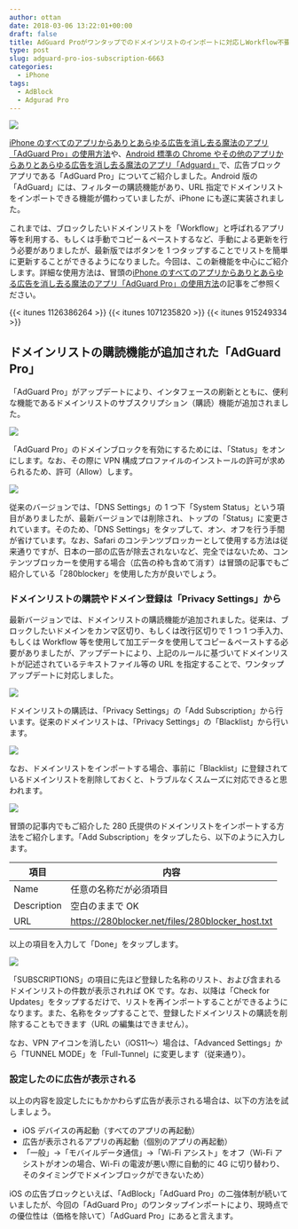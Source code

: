 ```yaml
---
author: ottan
date: 2018-03-06 13:22:01+00:00
draft: false
title: AdGuard Proがワンタップでのドメインリストのインポートに対応しWorkflow不要でより便利に！
type: post
slug: adguard-pro-ios-subscription-6663
categories:
  - iPhone
tags:
  - AdBlock
  - Adgurad Pro
---
```


![](/uploads/2018/03/180306-5a9e87c72f100.jpg)

[iPhone のすべてのアプリからありとあらゆる広告を消し去る魔法のアプリ「AdGuard Pro」の使用方法](/posts/2017/12/adguard-pro-vpn-adblock-6486/)や、[Android 標準の Chrome やその他のアプリからありとあらゆる広告を消し去る魔法のアプリ「Adguard」](/posts/2017/05/android-chrome-all-apps-ads-block-adguard-5815/)で、広告ブロックアプリである「AdGuard Pro」についてご紹介しました。Android 版の「AdGuard」には、フィルターの購読機能があり、URL 指定でドメインリストをインポートできる機能が備わっていましたが、iPhone にも遂に実装されました。

これまでは、ブロックしたいドメインリストを「Workflow」と呼ばれるアプリ等を利用する、もしくは手動でコピー＆ペーストするなど、手動による更新を行う必要がありましたが、最新版ではボタンを 1 つタップすることでリストを簡単に更新することができるようになりました。今回は、この新機能を中心にご紹介します。詳細な使用方法は、冒頭の[iPhone のすべてのアプリからありとあらゆる広告を消し去る魔法のアプリ「AdGuard Pro」の使用方法](/posts/2017/12/adguard-pro-vpn-adblock-6486/)の記事をご参照ください。

{{< itunes 1126386264 >}}
{{< itunes 1071235820 >}}
{{< itunes 915249334 >}}

## ドメインリストの購読機能が追加された「AdGuard Pro」

「AdGuard Pro」がアップデートにより、インタフェースの刷新とともに、便利な機能であるドメインリストのサブスクリプション（購読）機能が追加されました。

![](/uploads/2018/03/180306-5a9e87d275e5c.png)

「AdGuard Pro」のドメインブロックを有効にするためには、「Status」をオンにします。なお、その際に VPN 構成プロファイルのインストールの許可が求められるため、許可（Allow）します。

![](/uploads/2018/03/180306-5a9e87da2b753.png)

従来のバージョンでは、「DNS Settings」の 1 つ下「System Status」という項目がありましたが、最新バージョンでは削除され、トップの「Status」に変更されています。そのため、「DNS Settings」をタップして、オン、オフを行う手間が省けています。なお、Safari のコンテンツブロッカーとして使用する方法は従来通りですが、日本の一部の広告が除去されないなど、完全ではないため、コンテンツブロッカーを使用する場合（広告の枠も含めて消す）は冒頭の記事でもご紹介している「280blocker」を使用した方が良いでしょう。

### ドメインリストの購読やドメイン登録は「Privacy Settings」から

最新バージョンでは、ドメインリストの購読機能が追加されました。従来は、ブロックしたいドメインをカンマ区切り、もしくは改行区切りで 1 つ 1 つ手入力、もしくは Workflow 等を使用して加工データを使用してコピー＆ペーストする必要がありましたが、アップデートにより、上記のルールに基づいてドメインリストが記述されているテキストファイル等の URL を指定することで、ワンタップアップデートに対応しました。

![](/uploads/2018/03/180306-5a9e87e0ec1af.png)

ドメインリストの購読は、「Privacy Settings」の「Add Subscription」から行います。従来のドメインリストは、「Privacy Settings」の「Blacklist」から行います。

![](/uploads/2018/03/180306-5a9e8801b6026.png)

なお、ドメインリストをインポートする場合、事前に「Blacklist」に登録されているドメインリストを削除しておくと、トラブルなくスムーズに対応できると思われます。

![](/uploads/2018/03/180306-5a9e87e8680c7.png)

冒頭の記事内でもご紹介した 280 氏提供のドメインリストをインポートする方法をご紹介します。「Add Subscription」をタップしたら、以下のように入力します。

| 項目        | 内容                                             |
| ----------- | ------------------------------------------------ |
| Name        | 任意の名称だが必須項目                           |
| Description | 空白のままで OK                                  |
| URL         | https://280blocker.net/files/280blocker_host.txt |

以上の項目を入力して「Done」をタップします。

![](/uploads/2018/03/180306-5a9e87f09ec39.png)

「SUBSCRIPTIONS」の項目に先ほど登録した名称のリスト、および含まれるドメインリストの件数が表示されれば OK です。なお、以降は「Check for Updates」をタップするだけで、リストを再インポートすることができるようになります。また、名称をタップすることで、登録したドメインリストの購読を削除することもできます（URL の編集はできません）。

なお、VPN アイコンを消したい（iOS11〜）場合は、「Advanced Settings」から「TUNNEL MODE」を「Full-Tunnel」に変更します（従来通り）。

### 設定したのに広告が表示される

以上の内容を設定したにもかかわらず広告が表示される場合は、以下の方法を試しましょう。

- iOS デバイスの再起動（すべてのアプリの再起動）
- 広告が表示されるアプリの再起動（個別のアプリの再起動）
- 「一般」→「モバイルデータ通信」→「Wi-Fi アシスト」をオフ（Wi-Fi アシストがオンの場合、Wi-Fi の電波が悪い際に自動的に 4G に切り替わり、そのタイミングでドメインブロックができないため）

iOS の広告ブロックといえば、「AdBlock」「AdGuard Pro」の二強体制が続いていましたが、今回の「AdGuard Pro」のワンタップインポートにより、現時点での優位性は（価格を除いて）「AdGuard Pro」にあると言えます。
